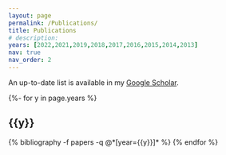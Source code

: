```yaml
---
layout: page
permalink: /Publications/
title: Publications
# description:
years: [2022,2021,2019,2018,2017,2016,2015,2014,2013]
nav: true
nav_order: 2
---
```

An up-to-date list is available in my [Google Scholar](https://scholar.google.com/citations?user=IgKAJBwAAAAJ).

<!-- _pages/publications.md -->
<div class="publications">

{%- for y in page.years %}
  <h2 class="year">{{y}}</h2>
  {% bibliography -f papers -q @*[year={{y}}]* %}
{% endfor %}

</div>
